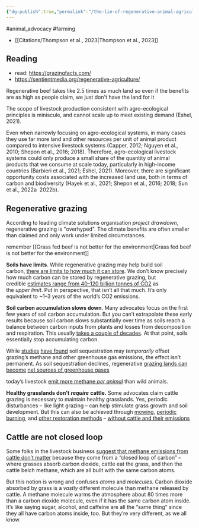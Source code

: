 ```yaml
---
{"dg-publish":true,"permalink":"/the-lie-of-regenerative-animal-agriculture/","tags":["wild_animals"],"created":"2025-10-23T17:42:42.811+01:00","updated":"2025-10-26T17:25:25.143+00:00"}
---
```


#animal_advocacy #farming 

- [[Citations/Thompson et al., 2023\|Thompson et al., 2023]]
## Reading
- read: https://grazingfacts.com/
- https://sentientmedia.org/regenerative-agriculture/

Regenerative beef takes like 2.5 times as much land so even if the benefits are as high as people claim, we just don't have the land for it 

The scope of livestock production consistent with agro-ecological principles is miniscule, and cannot scale up to meet existing demand (Eshel, 2021).

Even when narrowly focusing on agro-ecological systems, in many cases they use far more land and other resources per unit of animal product compared to intensive livestock systems (Capper, 2012; Nguyen et al., 2010; Shepon et al., 2016; 2018). Therefore, agro-ecological livestock systems could only produce a small share of the quantity of animal products that we consume at scale today, particularly in high-income countries (Barbieri et al., 2021; Eshel, 2021). Moreover, there are significant opportunity costs associated with the increased land use, both in terms of carbon and biodiversity (Hayek et al., 2021; Shepon et al., 2016; 2018; Sun et al., 2022a  2022b).

## Regenerative grazing
According to leading climate solutions organisation *project drawdown*, regenerative grazing is "overhyped". The climate benefits are often smaller than claimed and only work under limited circumstances.

remember [[Grass fed beef is not better for the environment\|Grass fed beef is not better for the environment]]

**Soils have limits**. While regenerative grazing may help build soil carbon, [there are limits to how much it can store](https://www.oxfordmartin.ox.ac.uk/publications/grazed-and-confused "(opens in a new window)"). We don’t know precisely how much carbon can be stored by regenerative grazing, but credible [estimates range from 40–120 billion tonnes of CO2](https://drawdown.org/publications/farming-our-way-out-of-the-climate-crisis) as the _upper_ _limit_. Put in perspective, that isn’t all that much. It’s only equivalent to ~1–3 years of the world’s CO2 emissions.

**Soil carbon accumulation slows down**. Many advocates focus on the first few years of soil carbon accumulation. But you can’t extrapolate these early results because soil carbon slows substantially over time as soils reach a balance between carbon inputs from plants and losses from decomposition and respiration. This usually [takes a couple of decades](https://drawdown.org/publications/farming-our-way-out-of-the-climate-crisis). At that point, soils essentially stop accumulating carbon.

While [studies](https://www.sciencedirect.com/science/article/pii/S0308521X17310338 "(opens in a new window)") [have found](https://www.mdpi.com/2071-1050/7/10/13500 "(opens in a new window)") soil sequestration may _temporarily_ offset grazing’s methane and other greenhouse gas emissions, the effect isn’t permanent. As soil sequestration declines, regenerative [grazing lands can become](https://drawdown.org/publications/farming-our-way-out-of-the-climate-crisis) [net sources of greenhouse gases](https://www.mdpi.com/2071-1050/7/10/13500 "(opens in a new window)")

today’s livestock [emit more methane _per animal_](https://mrdrscienceteacher.wordpress.com/2019/09/21/bison-vs-cow-greenhouse-gas-emissions/ "(opens in a new window)") than wild animals.

**Healthy grasslands don’t** _**require**_ **cattle.** Some advocates claim cattle grazing is necessary to maintain healthy grasslands. Yes, periodic disturbances – like light grazing – can help stimulate grass growth and soil development. But this can also be achieved through [mowing](https://scholarworks.uni.edu/cgi/viewcontent.cgi?article=1240&context=etd "(opens in a new window)"), [periodic burning](https://www.pnas.org/doi/10.1073/pnas.2306967120 "(opens in a new window)"), and [other restoration methods](https://grazingfacts.com/grazing-alternatives "(opens in a new window)") – [without cattle and their emissions](https://grazingfacts.com "(opens in a new window)")
## Cattle are not closed loop
Some folks in the livestock business [suggest that methane emissions from cattle don’t matter](https://www.theguardian.com/environment/2023/may/03/five-beef-industry-myths-busted "(opens in a new window)") because they come from a “closed loop of carbon” – where grasses absorb carbon dioxide, cattle eat the grass, and then the cattle belch methane, which are all built with the same carbon atoms. 

But this notion is wrong and confuses _atoms_ and _molecules_. Carbon dioxide absorbed by grass is a _vastly_ different molecule than methane released by cattle. A methane molecule warms the atmosphere about 80 times more than a carbon dioxide molecule, even if it has the same carbon atom inside. It’s like saying sugar, alcohol, and caffeine are all the “same thing” since they all have carbon atoms inside, too. But they’re very different, as we all know.
